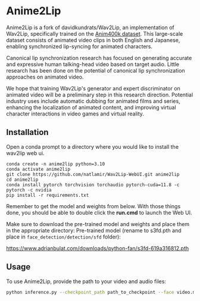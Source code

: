 # Anime2Lip

Anime2Lip is a fork of davidkundrats/Wav2Lip, an implementation of Wav2Lip, specifically trained on the [Anim400k dataset](https://github.com/davidmchan/Anim400K). This large-scale dataset consists of animated video clips in 
both English and Japanese, enabling synchronized lip-syncing for animated characters.

Canonical lip synchronization research has focused on generating accurate and expressive human talking-head video based on target audio. Little research has been done on the potential of canonical
lip synchronization approaches on animated video. 

We hope that training Wav2Lip's generator and expert discriminator on animated video will be a preliminary step in this research direction. Potential industry uses include automatic dubbing for animated films and series, 
enhancing the localization of animated content, and improving virtual character interactions in video games and virtual reality.

## Installation

Open a conda prompt to a directory where you would like to install the wav2lip web ui.
```
conda create -n anime2lip python=3.10
conda activate anime2lip
git clone https://github.com/natlamir/Wav2Lip-WebUI.git anime2lip
cd anime2lip
conda install pytorch torchvision torchaudio pytorch-cuda=11.8 -c pytorch -c nvidia
pip install -r requirements.txt
```

Remember to get the model and weights from below. With those things done, you should be able to double click the **run.cmd** to launch the Web UI.

Make sure to download the pre-trained model and weights and place them in the appropriate directory:
Pre-trained model (rename to s3fd.pth and place in `face_detection/detection/sfd` folder): 

https://www.adrianbulat.com/downloads/python-fan/s3fd-619a316812.pth

## Usage

To use Anime2Lip, provide the path to your video and audio files:
```bash
python inference.py --checkpoint_path path_to_checkpoint --face video.mp4 --audio audio.wav
